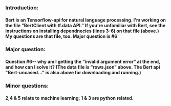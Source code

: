 ### Introduction: 
#### Bert is an Tensorflow-api for natural language processing. I'm working on the file "BertClient with tf.data API." If you're unfamiliar with Bert, see the instructions on installing dependnecies (lines 3-6) on that file (above.) My questions are that file, too. Major question is #6


### Major question: 
####  Question #6-- why am I getting the "invalid argument error" at the end, and how can I solve it? (The data file is "rows.json" above. The Bert api "Bert-uncased..." is also above for downloading and running.)


### Minor questions:
#### 2,4 & 5 relate to machine learning; 1 & 3  are python related.
